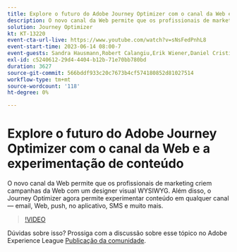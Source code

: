 ```yaml
---
title: Explore o futuro do Adobe Journey Optimizer com o canal da Web e a experimentação de conteúdo
description: O novo canal da Web permite que os profissionais de marketing criem campanhas da Web com um designer visual WYSIWYG. Além disso, o Journey Optimizer agora permite experimentar conteúdo em qualquer canal — email, Web, push, no aplicativo, SMS e muito mais.
solution: Journey Optimizer
kt: KT-13220
event-cta-url-live: https://www.youtube.com/watch?v=sNsFedPnhL8
event-start-time: 2023-06-14 08:00-7
event-guests: Sandra Hausmann,Robert Calangiu,Erik Wiener,Daniel Cristian Popescu
exl-id: c5240612-29d4-4404-b12b-71e70bb780bd
duration: 3627
source-git-commit: 566bddf933c20c7673b4cf574180852d81027514
workflow-type: tm+mt
source-wordcount: '118'
ht-degree: 0%

---
```


# Explore o futuro do Adobe Journey Optimizer com o canal da Web e a experimentação de conteúdo

O novo canal da Web permite que os profissionais de marketing criem campanhas da Web com um designer visual WYSIWYG. Além disso, o Journey Optimizer agora permite experimentar conteúdo em qualquer canal — email, Web, push, no aplicativo, SMS e muito mais.

>[!VIDEO](https://video.tv.adobe.com/v/3420129/?learn=on)

Dúvidas sobre isso? Prossiga com a discussão sobre esse tópico no Adobe Experience League [Publicação da comunidade](https://experienceleaguecommunities.adobe.com/t5/journey-optimizer-discussions/experience-league-live-post-session-discussion-explore-the/m-p/599366#M121).
